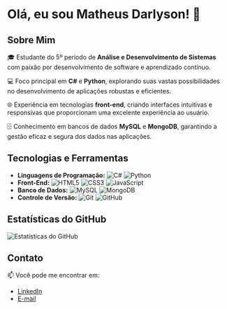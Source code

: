 # Olá, eu sou Matheus Darlyson! 👋

## Sobre Mim

🎓 Estudante do 5º período de **Análise e Desenvolvimento de Sistemas** com paixão por desenvolvimento de software e aprendizado contínuo.

💻 Foco principal em **C#** e **Python**, explorando suas vastas possibilidades no desenvolvimento de aplicações robustas e eficientes.

🌐 Experiência em tecnologias **front-end**, criando interfaces intuitivas e responsivas que proporcionam uma excelente experiência ao usuário.

🗄️ Conhecimento em bancos de dados **MySQL** e **MongoDB**, garantindo a gestão eficaz e segura dos dados nas aplicações.

## Tecnologias e Ferramentas

- **Linguagens de Programação:** ![C#](https://img.shields.io/badge/-C%23-239120?style=flat-square&logo=c-sharp&logoColor=white) ![Python](https://img.shields.io/badge/-Python-3776AB?style=flat-square&logo=python&logoColor=white)
- **Front-End:** ![HTML5](https://img.shields.io/badge/-HTML5-E34F26?style=flat-square&logo=html5&logoColor=white) ![CSS3](https://img.shields.io/badge/-CSS3-1572B6?style=flat-square&logo=css3&logoColor=white) ![JavaScript](https://img.shields.io/badge/-JavaScript-F7DF1E?style=flat-square&logo=javascript&logoColor=black)
- **Banco de Dados:** ![MySQL](https://img.shields.io/badge/-MySQL-4479A1?style=flat-square&logo=mysql&logoColor=white) ![MongoDB](https://img.shields.io/badge/-MongoDB-47A248?style=flat-square&logo=mongodb&logoColor=white)
- **Controle de Versão:** ![Git](https://img.shields.io/badge/-Git-F05032?style=flat-square&logo=git&logoColor=white) ![GitHub](https://img.shields.io/badge/-GitHub-181717?style=flat-square&logo=github&logoColor=white)


## Estatísticas do GitHub

![Estatísticas do GitHub](https://github-readme-stats.vercel.app/api?username=seu_usuario&show_icons=true&theme=dracula)

## Contato

📫 Você pode me encontrar em:

- [LinkedIn](https://www.linkedin.com/in/matheus-darlyson-/)
- [E-mail](mailto:matheussdarlyson@gmail.com)


